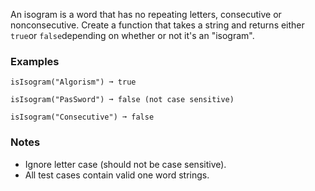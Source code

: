 An isogram is a word that has no repeating letters, consecutive or nonconsecutive. Create a function that takes a string and returns either `true`or `false`depending on whether or not it's an "isogram".


### Examples ###
    isIsogram("Algorism") ➞ true

    isIsogram("PasSword") ➞ false (not case sensitive)

    isIsogram("Consecutive") ➞ false


### Notes ###
*   Ignore letter case (should not be case sensitive).
*   All test cases contain valid one word strings.